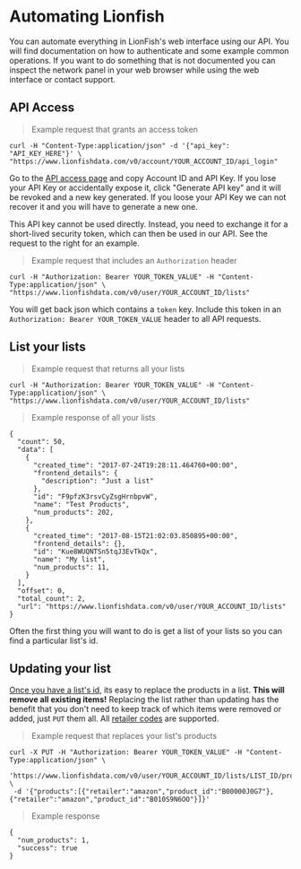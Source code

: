# Automating Lionfish

You can automate everything in LionFish's web interface using our API. You will find documentation on how to authenticate and some example common operations. If you want to do something that is not documented you can inspect the network panel in your web browser while using the web interface or contact support.

## API Access

> Example request that grants an access token

```shell
curl -H "Content-Type:application/json" -d '{"api_key": "API_KEY_HERE"}' \
"https://www.lionfishdata.com/v0/account/YOUR_ACCOUNT_ID/api_login"
```

Go to the [API access page](https://www.lionfishdata.com/user/-/api) and copy Account ID and API Key.  If you lose your API Key or accidentally expose it, click "Generate API key" and it will be revoked and a new key generated. If you loose your API Key we can not recover it and you will have to generate a new one.

This API key cannot be used directly. Instead, you need to exchange it for a short-lived security token, which can then be used in our API. See the request to the right for an example.

> Example request that includes an `Authorization` header

```shell
curl -H "Authorization: Bearer YOUR_TOKEN_VALUE" -H "Content-Type:application/json" \
"https://www.lionfishdata.com/v0/user/YOUR_ACCOUNT_ID/lists"
```

You will get back json which contains a `token` key. Include this token in an `Authorization: Bearer YOUR_TOKEN_VALUE` header to all API requests.

## List your lists

> Example request that returns all your lists

```shell
curl -H "Authorization: Bearer YOUR_TOKEN_VALUE" -H "Content-Type:application/json" \
"https://www.lionfishdata.com/v0/user/YOUR_ACCOUNT_ID/lists"
```

> Example response of all your lists

```shell
{
  "count": 50,
  "data": [
    {
      "created_time": "2017-07-24T19:28:11.464760+00:00",
      "frontend_details": {
        "description": "Just a list"
      },
      "id": "F9pfzK3rsvCyZsgHrnbpvW",
      "name": "Test Products",
      "num_products": 202,
    },
    {
      "created_time": "2017-08-15T21:02:03.850895+00:00",
      "frontend_details": {},
      "id": "Kue8WUQNTSn5tqJ3EvTkQx",
      "name": "My list",
      "num_products": 11,
    }
  ],
  "offset": 0,
  "total_count": 2,
  "url": "https://www.lionfishdata.com/v0/user/YOUR_ACCOUNT_ID/lists"
}
```

Often the first thing you will want to do is get a list of your lists so you can find a particular list's id.

## Updating your list

[Once you have a list's id](/#list-your-lists), its easy to replace the products in a list. **This will remove all existing items!** Replacing the list rather than updating has the benefit that you don't need to keep track of which items were removed or added, just `PUT` them all. All [retailer codes](/#supported-retailers) are supported.

> Example request that replaces your list's products

```shell
curl -X PUT -H "Authorization: Bearer YOUR_TOKEN_VALUE" -H "Content-Type:application/json" \
 'https://www.lionfishdata.com/v0/user/YOUR_ACCOUNT_ID/lists/LIST_ID/products' \
 -d '{"products":[{"retailer":"amazon","product_id":"B00000J0G7"},{"retailer":"amazon","product_id":"B010S9N6OO"}]}'
```

> Example response

```shell
{
  "num_products": 1,
  "success": true
}
```